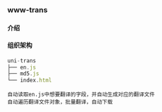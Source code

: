 ### www-trans

#### 介绍
#### 组织架构

```javaScript
uni-trans
├── en.js   
├── md5.js
└── index.html
```

```
自动读取en.js中想要翻译的字段，并自动生成对应的翻译文件
自动遍历翻译文件对象，批量翻译，自动下载
```